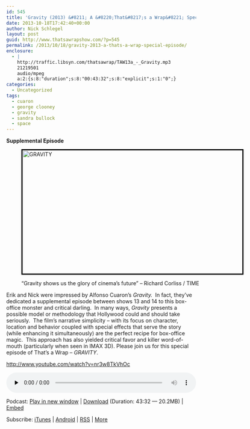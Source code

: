 ```yaml
---
id: 545
title: 'Gravity (2013) &#8211; A &#8220;That&#8217;s a Wrap&#8221; Special Episode'
date: 2013-10-18T17:42:40+00:00
author: Nick Schlegel
layout: post
guid: http://www.thatsawrapshow.com/?p=545
permalink: /2013/10/18/gravity-2013-a-thats-a-wrap-special-episode/
enclosure:
  - |
    http://traffic.libsyn.com/thatsawrap/TAW13a_-_Gravity.mp3
    21219501
    audio/mpeg
    a:2:{s:8:"duration";s:8:"00:43:32";s:8:"explicit";s:1:"0";}
categories:
  - Uncategorized
tags:
  - cuaron
  - george clooney
  - gravity
  - sandra bullock
  - space
---
```

**Supplemental Episode**<figure id="attachment_547" style="width: 584px" class="wp-caption aligncenter">

[<img class=" wp-image-547 " style="border: 3px solid black;" alt="GRAVITY" src="http://www.thatsawrapshow.com/wp-content/uploads/2013/10/gravity_still_a_l-1024x576.jpg" width="584" height="328" srcset="http://www.thatsawrapshow.com/wp-content/uploads/2013/10/gravity_still_a_l-1024x576.jpg 1024w, http://www.thatsawrapshow.com/wp-content/uploads/2013/10/gravity_still_a_l-300x168.jpg 300w, http://www.thatsawrapshow.com/wp-content/uploads/2013/10/gravity_still_a_l-500x281.jpg 500w, http://www.thatsawrapshow.com/wp-content/uploads/2013/10/gravity_still_a_l.jpg 1296w" sizes="(max-width: 584px) 100vw, 584px" />](http://www.thatsawrapshow.com/wp-content/uploads/2013/10/gravity_still_a_l.jpg)<figcaption class="wp-caption-text">&#8220;Gravity shows us the glory of cinema&#8217;s future&#8221; &#8211; Richard Corliss / TIME</figcaption></figure> 

<p style="text-align: left;">
  Erik and Nick were impressed by Alfonso Cuaron&#8217;s <em>Gravity.</em>  In fact, they&#8217;ve dedicated a supplemental episode between shows 13 and 14 to this box-office monster and critical darling.  In many ways, <em>Gravity</em> presents a possible model or methodology that Hollywood could and should take seriously.  The film&#8217;s narrative simplicity &#8211; with its focus on character, location and behavior coupled with special effects that serve the story (while enhancing it simultaneously) are the perfect recipe for box-office magic.  This approach has also yielded critical favor and killer word-of-mouth (particularly when seen in IMAX 3D). Please join us for this special episode of That&#8217;s a Wrap &#8211;<em> GRAVITY</em>.
</p>

<p style="text-align: left;">
  <a href="http://www.youtube.com/watch?v=nr3w8TkVhOc">http://www.youtube.com/watch?v=nr3w8TkVhOc</a>
</p>

<p style="text-align: left;">
  <p>
  </p>
  
  <div class="powerpress_player" id="powerpress_player_254">
    <audio class="wp-audio-shortcode" id="audio-545-14" preload="none" style="width: 100%;" controls="controls"><source type="audio/mpeg" src="http://media.blubrry.com/thatsawrap/p/traffic.libsyn.com/thatsawrap/TAW13a_-_Gravity.mp3?_=14" /><a href="http://media.blubrry.com/thatsawrap/p/traffic.libsyn.com/thatsawrap/TAW13a_-_Gravity.mp3">http://media.blubrry.com/thatsawrap/p/traffic.libsyn.com/thatsawrap/TAW13a_-_Gravity.mp3</a></audio>
  </div>
  
  <p class="powerpress_links powerpress_links_mp3">
    Podcast: <a href="http://media.blubrry.com/thatsawrap/p/traffic.libsyn.com/thatsawrap/TAW13a_-_Gravity.mp3" class="powerpress_link_pinw" target="_blank" title="Play in new window" onclick="return powerpress_pinw('http://www.thatsawrapshow.com/?powerpress_pinw=545-podcast');" rel="nofollow">Play in new window</a> | <a href="http://media.blubrry.com/thatsawrap/p/traffic.libsyn.com/thatsawrap/TAW13a_-_Gravity.mp3" class="powerpress_link_d" title="Download" rel="nofollow" download="TAW13a_-_Gravity.mp3">Download</a> (Duration: 43:32 &#8212; 20.2MB) | <a href="#" class="powerpress_link_e" title="Embed" onclick="return powerpress_show_embed('545-podcast');" rel="nofollow">Embed</a>
  </p>
  
  <p class="powerpress_embed_box" id="powerpress_embed_545-podcast" style="display: none;">
    <input id="powerpress_embed_545-podcast_t" type="text" value="<iframe width=&quot;320&quot; height=&quot;30&quot; src=&quot;http://www.thatsawrapshow.com/?powerpress_embed=545-podcast&amp;powerpress_player=mediaelement-audio&quot; frameborder=&quot;0&quot; scrolling=&quot;no&quot;></iframe>" onclick="javascript: this.select();" onfocus="javascript: this.select();" style="width: 70%;" readOnly />
  </p>
  
  <p class="powerpress_links powerpress_subscribe_links">
    Subscribe: <a href="https://itunes.apple.com/us/podcast/thats-a-wrap!/id638015669?mt=2&ls=1" class="powerpress_link_subscribe powerpress_link_subscribe_itunes" title="Subscribe on iTunes" rel="nofollow">iTunes</a> | <a href="http://subscribeonandroid.com/www.thatsawrapshow.com/feed/podcast/" class="powerpress_link_subscribe powerpress_link_subscribe_android" title="Subscribe on Android" rel="nofollow">Android</a> | <a href="http://www.thatsawrapshow.com/feed/podcast/" class="powerpress_link_subscribe powerpress_link_subscribe_rss" title="Subscribe via RSS" rel="nofollow">RSS</a> | <a href="http://www.thatsawrapshow.com/subscribe-to-podcast/" class="powerpress_link_subscribe powerpress_link_subscribe_more" title="More" rel="nofollow">More</a>
  </p>
  
  <!--powerpress_player-->